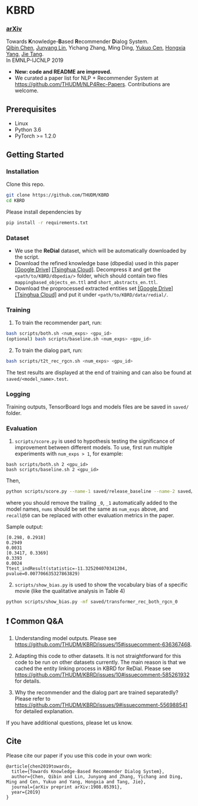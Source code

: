 # KBRD

### [arXiv](https://arxiv.org/abs/1908.05391)

Towards **K**nowledge-**B**ased **R**ecommender **D**ialog System.<br>
[Qibin Chen](https://www.qibin.ink), [Junyang Lin](https://justinlin610.github.io), Yichang Zhang, Ming Ding, [Yukuo Cen](https://sites.google.com/view/yukuocen), [Hongxia Yang](https://sites.google.com/site/hystatistics/home), [Jie Tang](http://keg.cs.tsinghua.edu.cn/jietang/).<br>
In EMNLP-IJCNLP 2019

* **New: code and README are improved.**
* We curated a paper list for NLP + Recommender System at https://github.com/THUDM/NLP4Rec-Papers. Contributions are welcome.

## Prerequisites

- Linux
- Python 3.6
- PyTorch >= 1.2.0

## Getting Started

### Installation

Clone this repo.

```bash
git clone https://github.com/THUDM/KBRD
cd KBRD
```

Please install dependencies by

```bash
pip install -r requirements.txt
```

### Dataset

- We use the **ReDial** dataset, which will be automatically downloaded by the script.
- Download the refined knowledge base (dbpedia) used in this paper [[Google Drive]](https://drive.google.com/open?id=1WqRoQAxH_kdoJpbYVsFF0EN4ZJxiiDB2) [[Tsinghua Cloud]](https://cloud.tsinghua.edu.cn/f/6af126bdccc44352bfee/?dl=1). Decompress it and get the `<path/to/KBRD/dbpedia/>` folder, which should contain two files `mappingbased_objects_en.ttl` and `short_abstracts_en.ttl`.
- Download the proprocessed extracted entities set [[Google Drive]](https://drive.google.com/open?id=1OG-kNIeUi3i0UDNhJVMEnia9JeRAHVXB) [[Tsinghua Cloud]](https://cloud.tsinghua.edu.cn/f/88ac4b7eab6c416ca74f/?dl=1) and put it under `<path/to/KBRD/data/redial/`.

### Training

1. To train the recommender part, run:

```bash
bash scripts/both.sh <num_exps> <gpu_id>
(optional) bash scripts/baseline.sh <num_exps> <gpu_id>
```

2. To train the dialog part, run:

```bash
bash scripts/t2t_rec_rgcn.sh <num_exps> <gpu_id>
```

The test results are displayed at the end of training and can also be found at `saved/<model_name>.test`.

### Logging

Training outputs, TensorBoard logs and models files are be saved in `saved/` folder.

### Evaluation

1. `scripts/score.py` is used to hypothesis testing the significance of improvement between different models. To use, first run multiple experiments with `num_exps > 1`, for example:

```
bash scripts/both.sh 2 <gpu_id>
bash scripts/baseline.sh 2 <gpu_id>
```

Then,

```bash
python scripts/score.py --name-1 saved/release_baseline --name-2 saved/both_rgcn --num 2 --metric recall@50
```
where you should remove the trailing `_0`, `_1` automatically added to the model names, `nums` should be set the same as `num_exps` above, and `recall@50` can be replaced with other evaluation metrics in the paper.

Sample output:

```
[0.298, 0.2918]
0.2949
0.0031
[0.3417, 0.3369]
0.3393
0.0024
Ttest_indResult(statistic=-11.325204070341204, pvalue=0.007706635327863829)
```

2. `scripts/show_bias.py` is used to show the vocabulary bias of a specific movie (like the qualitative analysis in Table 4)

```bash
python scripts/show_bias.py -mf saved/transformer_rec_both_rgcn_0
```

## ❗ Common Q&A

1. Understanding model outputs.
Please see https://github.com/THUDM/KBRD/issues/15#issuecomment-636367468.

2. Adapting this code to other datasets.
It is not straightforward for this code to be run on other datasets currently.
The main reason is that we cached the entity linking process in KBRD for ReDial. Please see https://github.com/THUDM/KBRD/issues/10#issuecomment-585261932 for details.

3. Why the recommender and the dialog part are trained separatedly?
Please refer to https://github.com/THUDM/KBRD/issues/9#issuecomment-556988541 for detailed explanation.

If you have additional questions, please let us know.

## Cite

Please cite our paper if you use this code in your own work:

```
@article{chen2019towards,
  title={Towards Knowledge-Based Recommender Dialog System},
  author={Chen, Qibin and Lin, Junyang and Zhang, Yichang and Ding, Ming and Cen, Yukuo and Yang, Hongxia and Tang, Jie},
  journal={arXiv preprint arXiv:1908.05391},
  year={2019}
}
```
